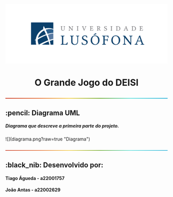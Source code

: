 ![](lusofona-logo.png?raw=true "Logotipo Lusófona")
<h1 align="center"> O Grande Jogo do DEISI </h1>

![](separador.png?raw=true "Separador")

<h2> :pencil: Diagrama UML</h2>
<h5>Diagrama que descreve a primeira parte do projeto.</h5>
![](diagrama.png?raw=true "Diagrama")

![](separador.png?raw=true "Separador")

<h2 id="about-the-project"> :black_nib: Desenvolvido por:</h2>

<h4>Tiago Águeda - a22001757</h4>
<h4>João Antas - a22002629</h4>
